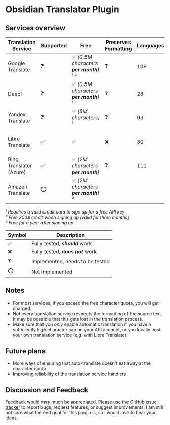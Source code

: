 # Obsidian Translator Plugin



## Services overview

| Translation Service     | Supported | Free                                    | Preserves Formatting | Languages | Notes                 |
|-------------------------|-----------|-----------------------------------------|----------------------|-----------|-----------------------|
| Google Translate        | ❓         | ✅ *(0.5M characters **per month**)* ¹ ² | ❓                    | 109       |                       |
| Deepl                   | ❓         | ✅  *(0.5M characters **per month**)* ¹  | ❓                    | 28        |                       |
| Yandex Translate        | ❓         | ✅ *(5M characters)* ¹                   | ❓                    | 93        |                       |
| Libre Translate         | ✅         | ✅                                       | ❌                    | 30        | Can be hosted locally |
| Bing Translator (Azure) | ✅         | ✅  *(2M characters **per month**)*      | ❓                    | 111       |                       |
| Amazon Translate        | ⭕         | ✅  *(2M characters **per month**)* ³    |                      |           |                       |

_¹ Requires a valid credit card to sign up for a free API key_<br>
_² Free 300$ credit when signing up (valid for three months)_<br>
_³ Free for a year after signing up_

| Symbol | Description                       |
|--------|-----------------------------------|
| ✅      | Fully tested, **_should_** work   |
| ❌      | Fully tested, **does _not_** work |
| ❓      | Implemented, needs to be tested   |
| ⭕      | Not implemented                   |




## Notes

- For most services, if you exceed the free character quota, you will get charged. 
- Not every translation service respects the formatting of the source text. It may be possible that this gets lost in
  the translation process.
- Make sure that you _only_ enable automatic translation if you have a sufficiently high character cap on your API
  account, or you locally host your own translation service (e.g. with Libre Translate).


## Future plans
- More ways of ensuring that auto-translate doesn't eat away at the character quota
- Improving reliability of the translation service handlers

## Discussion and Feedback

Feedback would *very* much be appreciated. Please use the [GitHub issue tracker]() to report bugs, request features, or
suggest improvements. I am still not sure what the end goal for this plugin is, so I would love to hear your ideas.


